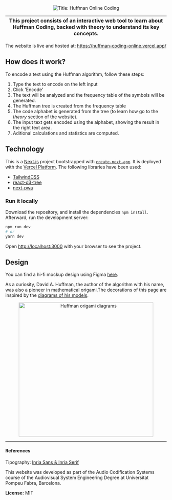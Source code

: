 <div align="center">
<img alt="Title: Huffman Online Coding" src="https://user-images.githubusercontent.com/40371955/147412701-0737c7c4-7c0e-4285-9d0a-42a20f4332c3.png">
</div>

| This project consists of an interactive web tool to learn about Huffman Coding, backed with theory to understand its key concepts. |
|---|

The website is live and hosted at: https://huffman-coding-online.vercel.app/ 

## How does it work?

To encode a text using the Huffman algorithm, follow these steps:

1. Type the text to encode on the left input
2. Click 'Encode'
3. The text will be analyzed and the frequency table of the symbols will be generated.
4. The Huffman tree is created from the frequency table
5. The code alphabet is generated from the tree (to learn how go to the _theory_ section of the website).
6. The input text gets encoded using the alphabet, showing the result in the right text area.
7. Aditional calculations and statistics are computed.

##  Technology

This is a [Next.js](https://nextjs.org/) project bootstrapped with [`create-next-app`](https://github.com/vercel/next.js/tree/canary/packages/create-next-app). It is deployed with the [Vercel Platform](https://vercel.com/). The following libraries have been used:

- [TailwindCSS](https://tailwindcss.com/)
- [react-d3-tree](https://github.com/bkrem/react-d3-tree)
- [next-pwa](https://github.com/shadowwalker/next-pwa)

### Run it locally

Download the repository, and install the dependencies ``npm install``. Afterward, run the development server:

```bash
npm run dev
# or
yarn dev
```

Open [http://localhost:3000](http://localhost:3000) with your browser to see the project.

## Design

You can find a hi-fi mockup design using Figma [here](https://www.figma.com/proto/TaNiNA46d7FmgJKxMaQCfi/Web---Huffman?node-id=542%3A427&scaling=scale-down-width&page-id=317%3A215&starting-point-node-id=542%3A427&hide-ui=1). 

As a curiosity, David A. Huffman, the author of the algorithm with his name, was also a pioneer in mathematical origami.The decorations of this page are inspired by the [diagrams of his models](https://erikdemaine.org/papers/Huffman_Origami5/paper.pdf).


<div align="center">
<img width="420" alt="Huffman origami diagrams" src="https://user-images.githubusercontent.com/40371955/147413381-b7cd59be-cf0c-4cac-b68c-1f913db4639c.png">
</div>

---

#### References
Tipography: [Inria Sans & Inria Serif](https://github.com/BlackFoundryCom/InriaFonts)

This website was developed as part of the Audio Codification Systems course of the Audiovisual System Engineering Degree at Universitat Pompeu Fabra, Barcelona.

**License:** MIT
